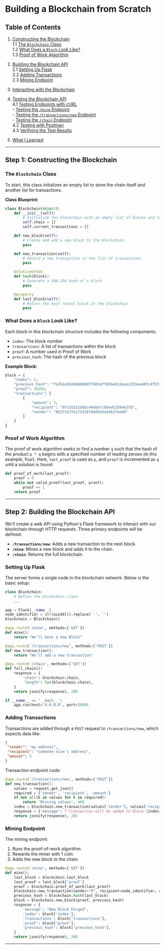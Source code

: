 # Building a Blockchain from Scratch

## Table of Contents

1. [Constructing the Blockchain](#step-1-constructing-the-blockchain)  
    1.1 [The `Blockchain` Class](#the-blockchain-class)  
    1.2 [What Does a `Block` Look Like?](#what-does-a-block-look-like)  
    1.3 [Proof of Work Algorithm](#proof-of-work-algorithm)  

2. [Building the Blockchain API](#step-2-building-the-blockchain-api)  
    2.1 [Setting Up Flask](#setting-up-flask)  
    2.2 [Adding Transactions](#adding-transactions)  
    2.3 [Mining Endpoint](#mining-endpoint)  

3. [Interacting with the Blockchain](#step-3-interacting-with-the-blockchain)  

4. [Testing the Blockchain API](#step-4-testing-the-blockchain-api)  
    4.1 [Testing Endpoints with cURL](#testing-endpoints-with-curl)  
        - [Testing the `/mine` Endpoint](#1-testing-the-mine-endpoint)  
        - [Testing the `/transactions/new` Endpoint](#2-testing-the-transactionsnew-endpoint)  
        - [Testing the `/chain` Endpoint](#3-testing-the-chain-endpoint)  
    4.2 [Testing with Postman](#testing-with-postman)  
    4.3 [Verifying the Test Results](#verifying-the-test-results)  

5. [What I Learned](#what-i-learned)  

---

## Step 1: Constructing the Blockchain

### The `Blockchain` Class
To start, this class initializes an empty list to store the chain itself and another list for transactions.

**Class Blueprint:**
```python
class Blockchain(object):
    def __init__(self):
        # Initialize the blockchain with an empty list of blocks and transactions
        self.chain = []
        self.current_transactions = []

    def new_block(self):
        # Create and add a new block to the blockchain
        pass

    def new_transaction(self):
        # Record a new transaction in the list of transactions
        pass

    @staticmethod
    def hash(block):
        # Generate a SHA-256 hash of a block
        pass

    @property
    def last_block(self):
        # Return the most recent block in the blockchain
        pass
```

### What Does a `Block` Look Like?
Each block in this blockchain structure includes the following components:
- `index`: The block number
- `transactions`: A list of transactions within the block
- `proof`: A number used in Proof of Work
- `previous_hash`: The hash of the previous block

**Example Block:**
```python
block = {
    "index": 2,
    "previous_hash": "fa7b1a942468688d7f603eff85be612eaec555ea49fc4f573bbfcfc13fa27da7",
    "proof": 35293,
    "transactions": [
        {
            "amount": 3,
            "recipient": "8fc15221b8bc44abb7cbbed12584e2fd",
            "sender": "8527147fe1f5426f9dd545de4b27ee00"
        }
    ]
}
```

### Proof of Work Algorithm
The proof of work algorithm seeks to find a number `q` such that the hash of the product `p * q` begins with a specified number of leading zeroes (in this example, four). Here, `last_proof` is used as `p`, and `proof` is incremented as `q` until a solution is found:

```python
def proof_of_work(last_proof):
    proof = 0
    while not valid_proof(last_proof, proof):
        proof += 1
    return proof
```

---

## Step 2: Building the Blockchain API

We'll create a web API using Python's Flask framework to interact with our blockchain through HTTP requests. Three primary endpoints will be defined:

- **`/transactions/new`**: Adds a new transaction to the next block.
- **`/mine`**: Mines a new block and adds it to the chain.
- **`/chain`**: Returns the full blockchain.

### Setting Up Flask
The server forms a single node in the blockchain network. Below is the basic setup:

```python
class Blockchain:
    # Define the blockchain class
    ...

app = Flask(__name__)
node_identifier = str(uuid4()).replace('-', '')
blockchain = Blockchain()

@app.route('/mine', methods=['GET'])
def mine():
    return "We'll mine a new Block"

@app.route('/transactions/new', methods=['POST'])
def new_transaction():
    return "We'll add a new transaction"

@app.route('/chain', methods=['GET'])
def full_chain():
    response = {
        'chain': blockchain.chain,
        'length': len(blockchain.chain),
    }
    return jsonify(response), 200

if __name__ == '__main__':
    app.run(host='0.0.0.0', port=5000)
```

### Adding Transactions
Transactions are added through a `POST` request to `/transactions/new`, which expects data like:
```json
{
 "sender": "my address",
 "recipient": "someone else's address",
 "amount": 5
}
```

Transaction endpoint code:
```python
@app.route('/transactions/new', methods=['POST'])
def new_transaction():
    values = request.get_json()
    required = ['sender', 'recipient', 'amount']
    if not all(k in values for k in required):
        return 'Missing values', 400
    index = blockchain.new_transaction(values['sender'], values['recipient'], values['amount'])
    response = {'message': f'Transaction will be added to Block {index}'}
    return jsonify(response), 201
```

### Mining Endpoint
The mining endpoint:
1. Runs the proof-of-work algorithm.
2. Rewards the miner with 1 coin.
3. Adds the new block to the chain.

```python
@app.route('/mine', methods=['GET'])
def mine():
    last_block = blockchain.last_block
    last_proof = last_block['proof']
    proof = blockchain.proof_of_work(last_proof)
    blockchain.new_transaction(sender="0", recipient=node_identifier, amount=1)
    previous_hash = blockchain.hash(last_block)
    block = blockchain.new_block(proof, previous_hash)
    response = {
        'message': "New Block Forged",
        'index': block['index'],
        'transactions': block['transactions'],
        'proof': block['proof'],
        'previous_hash': block['previous_hash'],
    }
    return jsonify(response), 200
```

---